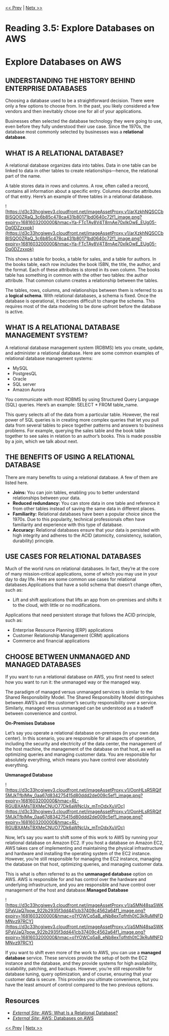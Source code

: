 [<< Prev](./Exercise%205%20Create%20an%20Amazon%20S3%20Bucket.md)
|
[Netx >>](Reading%203%206%20Amazon%20Relational%20Database%20Service.md)

# Reading 3.5: Explore Databases on AWS

# **Explore Databases on AWS**

## **UNDERSTANDING THE HISTORY BEHIND ENTERPRISE DATABASES**

Choosing a database used to be a straightforward decision. There were only a few options to choose from. In the past, you likely considered a few vendors and then inevitably chose one for all of your applications.

Businesses often selected the database technology they were going to use, even before they fully understood their use case. Since the 1970s, the database most commonly selected by businesses was a **relational database**.

## **WHAT IS A RELATIONAL DATABASE?**

A relational database organizes data into tables. Data in one table can be linked to data in other tables to create relationships—hence, the relational part of the name.

A table stores data in rows and columns. A row, often called a record, contains all information about a specific entry. Columns describe attributes of that entry. Here’s an example of three tables in a relational database.

![https://d3c33hcgiwev3.cloudfront.net/imageAssetProxy.v1/arXzkhNQSCCbBISQO0ZRaQ_3c6b85c478ca431b80171bd0640c72f1_image.png?expiry=1681603200000&hmac=Ya-FTcTAy8V4T8rnAe70xIkOwE_EUg05-Dq0DZzxxpk](https://d3c33hcgiwev3.cloudfront.net/imageAssetProxy.v1/arXzkhNQSCCbBISQO0ZRaQ_3c6b85c478ca431b80171bd0640c72f1_image.png?expiry=1681603200000&hmac=Ya-FTcTAy8V4T8rnAe70xIkOwE_EUg05-Dq0DZzxxpk)

This shows a table for books, a table for sales, and a table for authors. In the books table, each row includes the book ISBN, the title, the author, and the format. Each of these attributes is stored in its own column. The books table has something in common with the other two tables: the author attribute. That common column creates a relationship between the tables.

The tables, rows, columns, and relationships between them is referred to as a **logical schema**. With relational databases, a schema is fixed. Once the database is operational, it becomes difficult to change the schema. This requires most of the data modeling to be done upfront before the database is active.

## **WHAT IS A RELATIONAL DATABASE MANAGEMENT SYSTEM?**

A relational database management system (RDBMS) lets you create, update, and administer a relational database. Here are some common examples of relational database management systems:

- MySQL
- PostgresQL
- Oracle
- SQL server
- Amazon Aurora

You communicate with most RDBMS by using Structured Query Language (SQL) queries. Here’s an example: SELECT * FROM table_name.

This query selects all of the data from a particular table. However, the real power of SQL queries is in creating more complex queries that let you pull data from several tables to piece together patterns and answers to business problems. For example, querying the sales table and the book table together to see sales in relation to an author’s books. This is made possible by a join, which we talk about next.

## **THE BENEFITS OF USING A RELATIONAL DATABASE**

There are many benefits to using a relational database. A few of them are listed here.

- **Joins:** You can join tables, enabling you to better understand relationships between your data.
- **Reduced redundancy:** You can store data in one table and reference it from other tables instead of saving the same data in different places.
- **Familiarity:** Relational databases have been a popular choice since the 1970s. Due to this popularity, technical professionals often have familiarity and experience with this type of database.
- **Accuracy:** Relational databases ensure that your data is persisted with high integrity and adheres to the ACID (atomicity, consistency, isolation, durability) principle.

## **USE CASES FOR RELATIONAL DATABASES**

Much of the world runs on relational databases. In fact, they’re at the core of many mission-critical applications, some of which you may use in your day to day life. Here are some common use cases for relational databases.Applications that have a solid schema that doesn’t change often, such as:

- Lift and shift applications that lifts an app from on-premises and shifts it to the cloud, with little or no modifications.

Applications that need persistent storage that follows the ACID principle, such as:

- Enterprise Resource Planning (ERP) applications
- Customer Relationship Management (CRM) applications
- Commerce and financial applications

## **CHOOSE BETWEEN UNMANAGED AND MANAGED DATABASES**

If you want to run a relational database on AWS, you first need to select how you want to run it: the unmanaged way or the managed way.

The paradigm of managed versus unmanaged services is similar to the Shared Responsibility Model. The Shared Responsibility Model distinguishes between AWS’s and the customer’s security responsibility over a service. Similarly, managed versus unmanaged can be understood as a tradeoff between convenience and control.

**On-Premises Database**

Let’s say you operate a relational database on-premises (in your own data center). In this scenario, you are responsible for all aspects of operation, including the security and electricity of the data center, the management of the host machine, the management of the database on that host, as well as optimizing queries and managing customer data. You are responsible for absolutely everything, which means you have control over absolutely everything.

**Unmanaged Database**

![https://d3c33hcgiwev3.cloudfront.net/imageAssetProxy.v1/OonHLsR5RQif5MJkTfbIMw_0aa67d834275415d80ddd2de009c5ef1_image.png?expiry=1681603200000&hmac=RL-RGUBXAMsTBXMeCNUO77Dk6aWNcUx_mTnOdxXuVOc](https://d3c33hcgiwev3.cloudfront.net/imageAssetProxy.v1/OonHLsR5RQif5MJkTfbIMw_0aa67d834275415d80ddd2de009c5ef1_image.png?expiry=1681603200000&hmac=RL-RGUBXAMsTBXMeCNUO77Dk6aWNcUx_mTnOdxXuVOc)

Now, let’s say you want to shift some of this work to AWS by running your relational database on Amazon EC2. If you host a database on Amazon EC2, AWS takes care of implementing and maintaining the physical infrastructure and hardware and installing the operating system of the EC2 instance. However, you’re still responsible for managing the EC2 instance, managing the database on that host, optimizing queries, and managing customer data.

This is what is often referred to as the **unmanaged database** option on AWS. AWS is responsible for and has control over the hardware and underlying infrastructure, and you are responsible and have control over management of the host and database.**Managed Database**

![https://d3c33hcgiwev3.cloudfront.net/imageAssetProxy.v1/aSMN48saSWKSPaVJaQ7pow_922b2935f3dd441cb37409c4562a64f1_image.png?expiry=1681603200000&hmac=o1YOWCq5aB_eNb8exTqfhth0tC3kRuMNFDMNvz97RCY](https://d3c33hcgiwev3.cloudfront.net/imageAssetProxy.v1/aSMN48saSWKSPaVJaQ7pow_922b2935f3dd441cb37409c4562a64f1_image.png?expiry=1681603200000&hmac=o1YOWCq5aB_eNb8exTqfhth0tC3kRuMNFDMNvz97RCY)

If you want to shift even more of the work to AWS, you can use a **managed database** service. These services provide the setup of both the EC2 instance and the database, and they provide systems for high availability, scalability, patching, and backups. However, you’re still responsible for database tuning, query optimization, and of course, ensuring that your customer data is secure. This provides you ultimate convenience, but you have the least amount of control compared to the two previous options.

## **Resources**

- [*External Site:* AWS: What Is a Relational Database?](https://aws.amazon.com/relational-database/)
- [*External Site:* AWS: Databases on AWS](https://aws.amazon.com/products/databases/)

[<< Prev](./Exercise%205%20Create%20an%20Amazon%20S3%20Bucket.md)
|
[Netx >>](Reading%203%206%20Amazon%20Relational%20Database%20Service.md)
